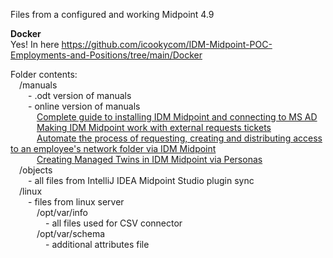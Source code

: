 Files from a configured and working Midpoint 4.9<br>

<b>Docker</b><br>
Yes! In here <a href="https://github.com/icookycom/IDM-Midpoint-POC-Employments-and-Positions/tree/main/Docker">https://github.com/icookycom/IDM-Midpoint-POC-Employments-and-Positions/tree/main/Docker</a>

Folder contents:<br>
&emsp;/manuals<br>
&emsp;&emsp;- .odt version of manuals<br>
&emsp;&emsp;- online version of manuals<br>
&emsp;&emsp;&emsp;<a href="https://habr.com/ru/articles/862112/">Complete guide to installing IDM Midpoint and connecting to MS AD</a><br>
&emsp;&emsp;&emsp;<a href="https://habr.com/ru/articles/842756/">Making IDM Midpoint work with external requests tickets</a><br>
&emsp;&emsp;&emsp;<a href="https://habr.com/ru/articles/852726/">Automate the process of requesting, creating and distributing access to an employee's network folder via IDM Midpoint</a><br>
&emsp;&emsp;&emsp;<a href="https://habr.com/ru/articles/902156/">Creating Managed Twins in IDM Midpoint via Personas</a><br>
&emsp;/objects<br>
&emsp;&emsp;- all files from IntelliJ IDEA Midpoint Studio plugin sync<br>
&emsp;/linux<br>
&emsp;&emsp;- files from linux server<br>
&emsp;&emsp;&emsp;/opt/var/info<br>
&emsp;&emsp;&emsp;&emsp;- all files used for CSV connector<br>
&emsp;&emsp;&emsp;/opt/var/schema<br>
&emsp;&emsp;&emsp;&emsp;- additional attributes file<br>
